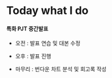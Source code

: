 # Today what I do

#### 특화 PJT 중간발표

- 오전 : 발표 연습 및 대본 수정

- 오후 : 발표 진행

- 마무리 : 번다운 차트 분석 및 회고록 작성
